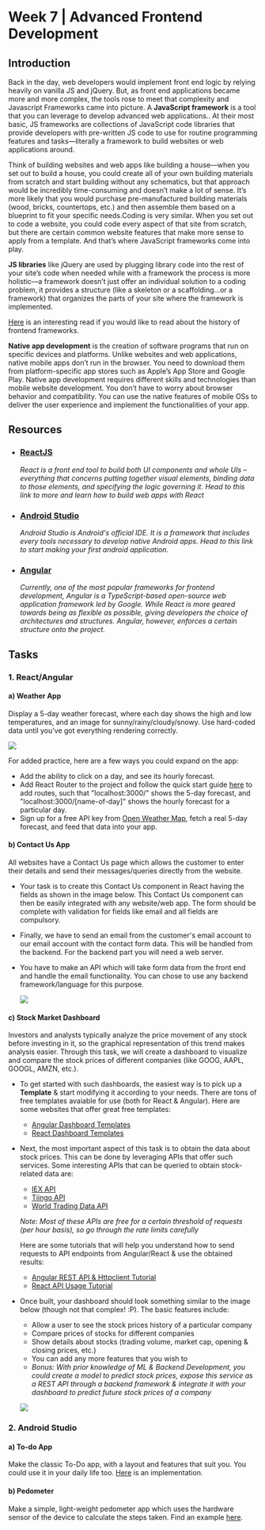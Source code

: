 
# Week 7 | Advanced Frontend Development

## Introduction

Back in the day, web developers would implement front end logic by relying heavily on vanilla JS and jQuery. But, as front end applications became more and more complex, the tools rose to meet that complexity and Javascript Frameworks came into picture.
A **JavaScript framework** is a tool that you can leverage to develop advanced web applications.. At their most basic, JS frameworks are collections of JavaScript code libraries that provide developers with pre-written JS code to use for routine programming features and tasks—literally a framework to build websites or web applications around.

Think of building websites and web apps like building a house—when you set out to build a house, you could create all of your own building materials from scratch and start building without any schematics, but that approach would be incredibly time-consuming and doesn’t make a lot of sense. It’s more likely that you would purchase pre-manufactured building materials (wood, bricks, countertops, etc.) and then assemble them based on a blueprint to fit your specific needs.Coding is very similar. When you set out to code a website, you could code every aspect of that site from scratch, but there are certain common website features that make more sense to apply from a template. And that’s where JavaScript frameworks come into play.

**JS libraries** like jQuery are used by plugging library code into the rest of your site’s code when needed while with a framework the process is more holistic—a framework doesn’t just offer an individual solution to a coding problem, it provides a structure (like a skeleton or a scaffolding…or a framework) that organizes the parts of your site where the framework is implemented.

[Here](https://blog.logrocket.com/history-of-frontend-frameworks/) is an interesting read if you would like to read about the history of frontend frameworks.

**Native app development** is the creation of software programs that run on specific devices and platforms. Unlike websites and web applications, native mobile apps don’t run in the browser. You need to download them from platform-specific app stores such as Apple’s App Store and Google Play. Native app development requires different skills and technologies than mobile website development. You don’t have to worry about browser behavior and compatibility. You can use the native features of mobile OSs to deliver the user experience and implement the functionalities of your app. 


## Resources

- ### [ReactJS](https://www.wncc-iitb.org/wiki/index.php/ReactJs)
	*React is a front end tool to build both UI components and whole UIs – everything that concerns putting together visual elements, binding data to those elements, and specifying the logic governing it. Head to this link to more and learn how to build web apps with React*

- ### [Android Studio](https://www.wncc-iitb.org/wiki/index.php/Android_App_Development)
	*Android Studio is Android's official IDE. It is a framework that includes every tools necessary to develop native Android apps. Head to this link to start making your first android application.*

- ### [Angular](https://www.wncc-iitb.org/wiki/index.php/Angular)
	*Currently, one of the most popular frameworks for frontend development, Angular is a TypeScript-based open-source web application framework led by Google. While React is more geared towards being as flexible as possible, giving developers the choice of architectures and structures. Angular, however, enforces a certain structure onto the project.* 

## Tasks

### 1. React/Angular
#### a) Weather App
Display a 5-day weather forecast, where each day shows the high and low temperatures, and an image for sunny/rainy/cloudy/snowy. Use hard-coded data until you’ve got everything rendering correctly.


![](./weather.png)  

For added practice, here are a few ways you could expand on the app:
- Add the ability to click on a day, and see its hourly forecast.
- Add React Router to the project and follow the quick start guide [here](https://reacttraining.com/react-router/web/guides/quick-start) to add routes, such that "localhost:3000/" shows the 5-day forecast, and "localhost:3000/[name-of-day]" shows the hourly forecast for a particular day.
- Sign up for a free API key from [Open Weather Map](https://openweathermap.org/api), fetch a real 5-day forecast, and feed that data into your app.


#### b) Contact Us App
All websites have a Contact Us page which allows the customer to enter their details and send their messages/queries directly from the website. 
- Your task is to create this Contact Us component in React having the fields as shown in the image below. This Contact Us component can then be easily integrated with any website/web app. The form should be complete with validation for fields like email and all fields are compulsory. 
- Finally, we have to send an email from the customer's email account to our email account with the contact form data. This will be handled from the backend. For the backend part you will need a web server. 
- You have to make an API which will take form data from the front end and handle the email functionality. You can chose to use any backend framework/language for this purpose.  

	![](./contact.png)

#### c) Stock Market Dashboard
Investors and analysts typically analyze the price movement of any stock before investing in it, so the graphical representation of this trend makes analysis easier. Through this task, we will create a dashboard to visualize and compare the stock prices of different companies (like GOOG, AAPL, GOOGL, AMZN, etc.).

* To get started with such dashboards, the easiest way is to pick up a __Template__ & start modifying it according to your needs. There are tons of free templates avaiable for use (both for React & Angular). Here are some websites that offer great free templates:
	* [Angular Dashboard Templates](https://www.codeinwp.com/blog/best-angular-admin-dashboard-templates/)
	* [React Dashboard Templates](https://material-ui.com/store/collections/free-react-dashboard/)
* Next, the most important aspect of this task is to obtain the data about stock prices. This can be done by leveraging APIs that offer such services. Some interesting APIs that can be queried to obtain stock-related data are:
	* [IEX API](https://iexcloud.io/docs/api/)
	* [Tiingo API](https://api.tiingo.com/documentation/general/overview)
	* [World Trading Data API](https://www.worldtradingdata.com/documentation)

	_Note: Most of these APIs are free for a certain threshold of requests (per hour basis), so go through the rate limits carefully_

	Here are some tutorials that will help you understand how to send requests to API endpoints from Angular/React & use the obtained results:
	* [Angular REST API & Httpclient Tutorial](https://www.djamware.com/post/5d8d7fc10daa6c77eed3b2f2/angular-8-tutorial-rest-api-and-httpclient-examples)
	* [React API Usage Tutorial](https://pusher.com/tutorials/consume-restful-api-react)

* Once built, your dashboard should look something similar to the image below (though not that complex! :P). The basic features include:
	* Allow a user to see the stock prices history of a particular company
	* Compare prices of stocks for different companies
	* Show details about stocks (trading volume, market cap, opening & closing prices, etc.)
	* You can add any more features that you wish to
	* _Bonus: With prior knowledge of ML & Backend Development, you could create a model to predict stock prices, expose this service as a REST API through a backend framework & integrate it with your dashboard to predict future stock prices of a company_

	![](./stocks.jpg)

### 2. Android Studio
#### a) To-do App
Make the classic To-Do app, with a layout and features that suit you. You could use it in your daily life too. [Here](https://github.com/avjinder/Minimal-Todo) is an implementation.

#### b) Pedometer
Make a simple, light-weight pedometer app which uses the hardware sensor of the device to calculate the steps taken. Find an example [here](https://github.com/j4velin/Pedometer).
